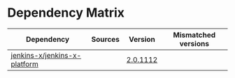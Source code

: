 # Dependency Matrix

Dependency | Sources | Version | Mismatched versions
---------- | ------- | ------- | -------------------
[jenkins-x/jenkins-x-platform](https://github.com/jenkins-x/jenkins-x-platform.git) |  | [2.0.1112](https://github.com/jenkins-x/jenkins-x-platform/releases/tag/v2.0.1112) | 
